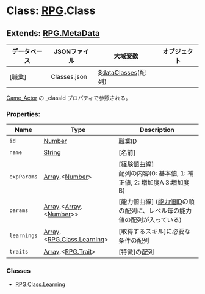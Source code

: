 # Class: [RPG](RPG.md).Class

## Extends: [RPG.MetaData](RPG.MetaData.md) 

| データベース| JSONファイル | 大域変数 | オブジェクト |
| --- | --- | --- | --- |
| [職業] | Classes.json | [$dataClasses](global.md#dataclasses-arrayrpgclass)(配列) |  |

[Game_Actor](Game_Actor.md) の _classId プロパティで参照される。


### Properties:

| Name | Type | Description |
| --- | --- | --- |
| `id` | [Number](Number.md) |職業ID |
| `name` | [String](String.md) | [名前] |
| `expParams` | [Array](Array.md).&lt;[Number](Number.md)&gt; | [経験値曲線]<br />配列の内容(0: 基本値, 1: 補正値, 2: 増加度A 3:増加度B) |
| `params` | [Array](Array.md).&lt;[Array](Array.md).&lt;[Number](Number.md)&gt;&gt; | [能力値曲線] \([能力値ID](RPG.Enemy.md#能力値id)の順の配列に、レベル毎の能力値の配列が入っている) |
| `learnings` | [Array](Array.md).&lt;[RPG.Class.Learning](RPG.Class.Learning.md)&gt; | [取得するスキル]に必要な条件の配列 |
| `traits` | [Array](Array.md).&lt;[RPG.Trait](RPG.Trait.md)&gt; | [特徴]の配列 |


### Classes

* [RPG.Class.Learning](RPG.Class.Learning.md)


